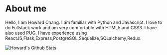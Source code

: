 # About me
Hello, I am Howard Chang. I am familiar with Python and Javascript. I love to do Fullstack work and am very comfortable with HTML5 and CSS3. I have also used PUG.
I have experience using ReactJS,Flask,Express,PostgreSQL,Sequelize,SQLalchemy,Redux.


![Howard's Github Stats](https://github-readme-stats.vercel.app/api?username=Changh341)

<!--
**Changh341/changh341** is a ✨ _special_ ✨ repository because its `README.md` (this file) appears on your GitHub profile.

Here are some ideas to get you started:

- 🔭 I’m currently working on ...
- 🌱 I’m currently learning ...
- 👯 I’m looking to collaborate on ...
- 🤔 I’m looking for help with ...
- 💬 Ask me about ...
- 📫 How to reach me: ...
- 😄 Pronouns: ...
- ⚡ Fun fact: ...
-->
